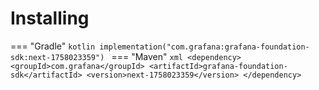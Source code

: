 # Installing

=== "Gradle"
    ```kotlin
    implementation("com.grafana:grafana-foundation-sdk:next-1758023359")
    ```
=== "Maven"
    ```xml
    <dependency>
        <groupId>com.grafana</groupId>
        <artifactId>grafana-foundation-sdk</artifactId>
        <version>next-1758023359</version>
    </dependency>
    ```
